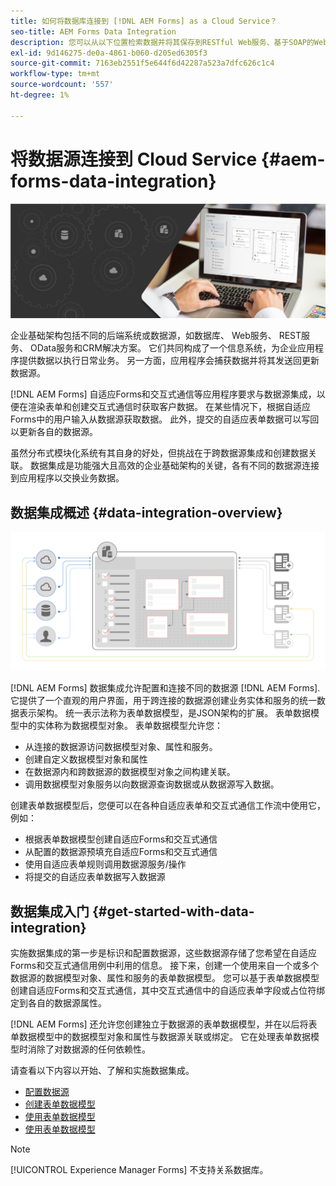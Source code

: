 ```yaml
---
title: 如何将数据库连接到 [!DNL AEM Forms] as a Cloud Service？
seo-title: AEM Forms Data Integration
description: 您可以从以下位置检索数据并将其保存到RESTful Web服务、基于SOAP的Web服务和OData服务 [!DNL AEM Forms] as a Cloud Service。 该服务提供了一个专用工具，用于检索、测试、验证数据并将其发送到各种类型的数据源。
exl-id: 9d146275-de0a-4861-b060-d205ed6305f3
source-git-commit: 7163eb2551f5e644f6d42287a523a7dfc626c1c4
workflow-type: tm+mt
source-wordcount: '557'
ht-degree: 1%

---
```


# 将数据源连接到 Cloud Service {#aem-forms-data-integration}

![数据集成](do-not-localize/data-integeration.png)

企业基础架构包括不同的后端系统或数据源，如数据库、 Web服务、 REST服务、 OData服务和CRM解决方案。 它们共同构成了一个信息系统，为企业应用程序提供数据以执行日常业务。 另一方面，应用程序会捕获数据并将其发送回更新数据源。

[!DNL AEM Forms] 自适应Forms和交互式通信等应用程序要求与数据源集成，以便在渲染表单和创建交互式通信时获取客户数据。 在某些情况下，根据自适应Forms中的用户输入从数据源获取数据。 此外，提交的自适应表单数据可以写回以更新各自的数据源。

虽然分布式模块化系统有其自身的好处，但挑战在于跨数据源集成和创建数据关联。 数据集成是功能强大且高效的企业基础架构的关键，各有不同的数据源连接到应用程序以交换业务数据。

## 数据集成概述 {#data-integration-overview}

![aem-forms-data-integration](assets/aem-forms-data-integeration.png)

[!DNL AEM Forms] 数据集成允许配置和连接不同的数据源 [!DNL AEM Forms]. 它提供了一个直观的用户界面，用于跨连接的数据源创建业务实体和服务的统一数据表示架构。 统一表示法称为表单数据模型，是JSON架构的扩展。 表单数据模型中的实体称为数据模型对象。 表单数据模型允许您：

* 从连接的数据源访问数据模型对象、属性和服务。
* 创建自定义数据模型对象和属性
* 在数据源内和跨数据源的数据模型对象之间构建关联。
* 调用数据模型对象服务以向数据源查询数据或从数据源写入数据。

创建表单数据模型后，您便可以在各种自适应表单和交互式通信工作流中使用它，例如：

* 根据表单数据模型创建自适应Forms和交互式通信
* 从配置的数据源预填充自适应Forms和交互式通信
* 使用自适应表单规则调用数据源服务/操作
* 将提交的自适应表单数据写入数据源

## 数据集成入门 {#get-started-with-data-integration}

实施数据集成的第一步是标识和配置数据源，这些数据源存储了您希望在自适应Forms和交互式通信用例中利用的信息。 接下来，创建一个使用来自一个或多个数据源的数据模型对象、属性和服务的表单数据模型。 您可以基于表单数据模型创建自适应Forms和交互式通信，其中交互式通信中的自适应表单字段或占位符绑定到各自的数据源属性。

[!DNL AEM Forms] 还允许您创建独立于数据源的表单数据模型，并在以后将表单数据模型中的数据模型对象和属性与数据源关联或绑定。 它在处理表单数据模型时消除了对数据源的任何依赖性。

请查看以下内容以开始、了解和实施数据集成。

* [配置数据源](configure-data-sources.md)
* [创建表单数据模型](create-form-data-models.md)
* [使用表单数据模型](work-with-form-data-model.md)
* [使用表单数据模型](using-form-data-model.md)

>[!NOTE]
>
>[!UICONTROL Experience Manager Forms] 不支持关系数据库。
